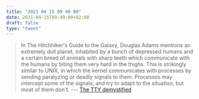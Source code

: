 ```yaml
---
title: "2021 04 15 09 49 00"
date: 2021-04-15T09:49:00+02:00
draft: false
type: "tweet"
---
```

> In The Hitchhiker's Guide to the Galaxy, Douglas Adams mentions an extremely dull planet, inhabited by a bunch of depressed humans and a certain breed of animals with sharp teeth which communicate with the humans by biting them very hard in the thighs. This is strikingly similar to UNIX, in which the kernel communicates with processes by sending paralyzing or deadly signals to them. Processes may intercept some of the signals, and try to adapt to the situation, but most of them don't. --- [The TTY demystified](https://www.linusakesson.net/programming/tty/index.php)
